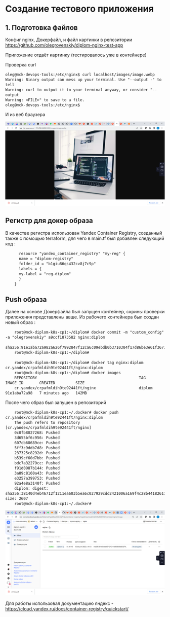 # Создание тестового приложения

##  1. Подготовка файлов

Конфиг nginx, Докерфайл, и файл картинки в репозитории https://github.com/olegrovenskiy/diplom-nginx-test-app

Приложение отдаёт картинку (тестировалось уже в контейнере)

Проверка curl

    oleg@mck-devops-tools:/etc/nginx$ curl localhost/images/image.webp
    Warning: Binary output can mess up your terminal. Use "--output -" to tell
    Warning: curl to output it to your terminal anyway, or consider "--output
    Warning: <FILE>" to save to a file.
    oleg@mck-devops-tools:/etc/nginx$
    
  И из веб браузера
  
  ![sonar1](https://github.com/olegrovenskiy/diplom-devops-09/blob/main/appl.png)
  
  ##    Регистр для докер образа
  
  В качестве регистра использован Yandex Container Registry, созданный также с помощью terraform, для чего 
  в main.tf был добавлен следующий код :
  
          resource "yandex_container_registry" "my-reg" {
          name = "diplom-registry"
          folder_id = "b1giu86qs432cv8j7c9p"
          labels = {
          my-label = "reg-diplom"
          }
        }
  ##    Push образа
  
  Далее на основе Докерфайла был запущен контейнер, скрины проверки приложения представлены авше.
  Из рабочего контейнера был создан новый образ :
  
        root@mck-diplom-k8s-cp1:~/diplom# docker commit -m "custom_config" -a "olegrovenskiy" a9ccf1873582 nginx:diplom
        sha256:91e1aba72a982a626f7992847f12ca6c09ebdb0b3710304f17d86be3e61f3677
        root@mck-diplom-k8s-cp1:~/diplom#
        
        root@mck-diplom-k8s-cp1:~/diplom# docker tag nginx:diplom cr.yandex/crpafmldih9te92441ft/nginx:diplom
        root@mck-diplom-k8s-cp1:~/diplom# docker images
        REPOSITORY                                             TAG       IMAGE ID       CREATED         SIZE
        cr.yandex/crpafmldih9te92441ft/nginx                   diplom    91e1aba72a98   7 minutes ago   142MB
        
        
После чего образ был запушен в репозиторий

        root@mck-diplom-k8s-cp1:~/.docker# docker push cr.yandex/crpafmldih9te92441ft/nginx:diplom
        The push refers to repository [cr.yandex/crpafmldih9te92441ft/nginx]
        0c0fb8027268: Pushed
        3d655bf6c956: Pushed
        607cb68689ce: Pushed
        5ff3c9ddb7d8: Pushed
        237325c8292d: Pushed
        b539cf60d7bb: Pushed
        bdc7a32279cc: Pushed
        f91d0987b144: Pushed
        3a89c8160a43: Pushed
        e3257a399753: Pushed
        92a4e8a3140f: Pushed
        diplom: digest: sha256:38140d4eb46712f1211ea603b5ea6c027929cdd2421006a169f4c28b44182611 size: 2607
        root@mck-diplom-k8s-cp1:~/.docker#

 ![sonar1](https://github.com/olegrovenskiy/diplom-devops-09/blob/main/registry.png)
 
 Для работы использовал документацию яндекс - https://cloud.yandex.ru/docs/container-registry/quickstart/
 
 


  
  
